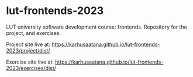 # lut-frontends-2023
LUT university software development course: frontends. Repository for the project, and exercises.

Project site live at: https://karhusaatana.github.io/lut-frontends-2023/project/dist/

Exercise site live at: https://karhusaatana.github.io/lut-frontends-2023/exercises/dist/
